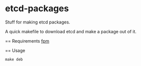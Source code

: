 etcd-packages
=============

Stuff for making etcd packages. 

A quick makefile to download etcd and make a package out of it.

== Requirements
[fpm](https://github.com/jordansissel/fpm)

== Usage

    make deb

